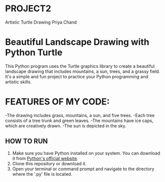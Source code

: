 # PROJECT2
Artistic Turtle Drawing Priya Chand 

# Beautiful Landscape Drawing with Python Turtle
This Python program uses the Turtle graphics library to create a beautiful landscape drawing that includes mountains, a sun, trees, and a grassy field. It's a simple and fun project to practice your Python programming and artistic skills.

# FEATURES OF MY CODE:
-The drawing includes grass, mountains, a sun, and five trees.
-Each tree consists of a tree trunk and green leaves.
-The mountains have ice caps, which are creatively drawn.
-The sun is depicted in the sky.

## HOW TO RUN 
1. Make sure you have Python installed on your system. You can download it from [Python's official website](https://www.python.org/downloads/).
2. Clone this repository or download it.
3. Open your terminal or command prompt and navigate to the directory where the '.py' file is located.
